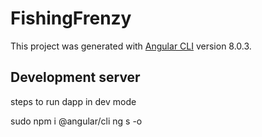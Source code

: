 # FishingFrenzy

This project was generated with [Angular CLI](https://github.com/angular/angular-cli) version 8.0.3.

## Development server

steps to run dapp in dev mode

sudo npm i @angular/cli
ng s -o
